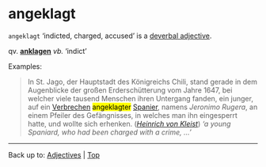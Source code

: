 # angeklagt

`angeklagt` ‘indicted, charged, accused’ is a [deverbal adjective](../../deverbalAdjectives.md).

qv. **[anklagen](../../../verbs/a/an/anklagen.md)** *vb.* ‘indict’

Examples:

> In St. Jago, der Hauptstadt des Königreichs Chili, stand gerade in dem Augenblicke der großen Erderschütterung vom Jahre 1647, bei welcher viele tausend Menschen ihren Untergang fanden, ein junger, auf ein [Verbrechen](../../../nouns/v/ve/Verbrechen.md) <mark>angeklagter</mark> [Spanier](../../../nouns/s/sp/Spanier.md), namens *Jeronimo Rugera*, an einem Pfeiler des Gefängnisses, in welches man ihn eingesperrt hatte, und wollte sich erhenken. (*[Heinrich von Kleist](../../../texts/Kleist/DasErdbebenInChili.md)*) *‘a young Spaniard, who had been charged with a crime, ...’*



----

Back up to: [Adjectives](../../index.md) | [Top](../../../index.md)
